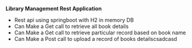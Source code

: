 **Library Management Rest Application**
-  Rest api using springboot with H2 in memory DB
-  Can Make a Get call  to retrieve all book details
-  Can Make a Get call to retrieve particular record based on book name
-  Can Make a Post call to upload a record of books detailscsadcasd
